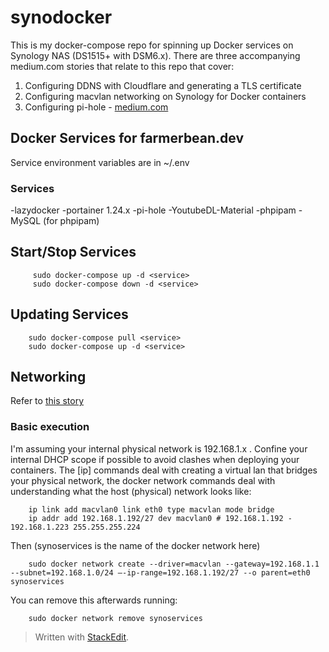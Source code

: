 # synodocker

This is my docker-compose repo for spinning up Docker services on Synology NAS (DS1515+ with DSM6.x). There are three accompanying medium.com stories that relate to this repo that cover:

 1. Configuring DDNS with Cloudflare and generating a TLS certificate
 2. Configuring macvlan networking on Synology for Docker containers
 3. Configuring pi-hole - [medium.com](https://medium.com/@corcoran/installing-pihole-with-docker-on-synology-nas-dsm6-e77f4f0dcb58)

## Docker Services for farmerbean.dev

Service environment  variables are in ~/.env

### Services

 -lazydocker
 -portainer 1.24.x
 -pi-hole
 -YoutubeDL-Material
 -phpipam
 -MySQL (for phpipam)

## Start/Stop Services

```shell
     sudo docker-compose up -d <service>
     sudo docker-compose down -d <service>
```

## Updating Services

```shell
    sudo docker-compose pull <service>
    sudo docker-compose up -d <service>
```

## Networking  

Refer to [this story](https://medium.com/@corcoran/docker-with-macvlan-networking-on-synology-dsm6-741285a0297d?source=---------4------------------)

### Basic execution

I'm assuming your internal physical network is 192.168.1.x . Confine your internal DHCP scope if possible to avoid clashes when deploying your containers. The [ip] commands  deal with creating a virtual lan that bridges your physical network, the docker network commands deal with understanding what the host (physical) network looks like:

```shell
    ip link add macvlan0 link eth0 type macvlan mode bridge
    ip addr add 192.168.1.192/27 dev macvlan0 # 192.168.1.192 - 192.168.1.223 255.255.255.224
```

Then (synoservices is the name of the docker network here)

```shell
    sudo docker network create --driver=macvlan --gateway=192.168.1.1 --subnet=192.168.1.0/24 —-ip-range=192.168.1.192/27 --o parent=eth0 synoservices
```

You can remove this afterwards running:

```shell
    sudo docker network remove synoservices
```

> Written with [StackEdit](https://stackedit.io/).

